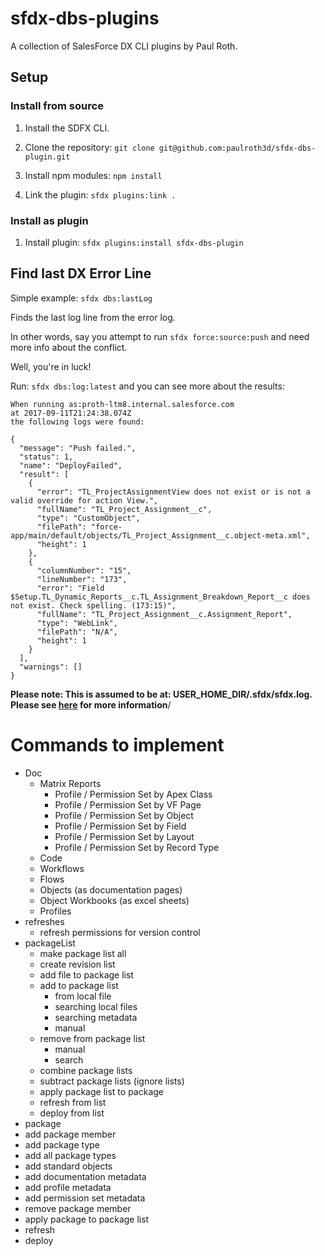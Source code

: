 # sfdx-dbs-plugins 

A collection of SalesForce DX CLI plugins by Paul Roth.

## Setup

### Install from source

1. Install the SDFX CLI.

2. Clone the repository: `git clone git@github.com:paulroth3d/sfdx-dbs-plugin.git`

3. Install npm modules: `npm install`

4. Link the plugin: `sfdx plugins:link .`

### Install as plugin

1. Install plugin: `sfdx plugins:install sfdx-dbs-plugin`

## Find last DX Error Line

Simple example: `sfdx dbs:lastLog`

Finds the last log line from the error log.

In other words, say you attempt to run `sfdx force:source:push` and need more info about the conflict.

Well, you're in luck!

Run: `sfdx dbs:log:latest` and you can see more about the results:

	When running as:proth-ltm8.internal.salesforce.com
	at 2017-09-11T21:24:38.074Z
	the following logs were found:

	{
	  "message": "Push failed.",
	  "status": 1,
	  "name": "DeployFailed",
	  "result": [
		{
		  "error": "TL_ProjectAssignmentView does not exist or is not a valid override for action View.",
		  "fullName": "TL_Project_Assignment__c",
		  "type": "CustomObject",
		  "filePath": "force-app/main/default/objects/TL_Project_Assignment__c.object-meta.xml",
		  "height": 1
		},
		{
		  "columnNumber": "15",
		  "lineNumber": "173",
		  "error": "Field $Setup.TL_Dynamic_Reports__c.TL_Assignment_Breakdown_Report__c does not exist. Check spelling. (173:15)",
		  "fullName": "TL_Project_Assignment__c.Assignment_Report",
		  "type": "WebLink",
		  "filePath": "N/A",
		  "height": 1
		}
	  ],
	  "warnings": []
	}

**Please note: This is assumed to be at: USER_HOME_DIR/.sfdx/sfdx.log. Please see [here](https://developer.salesforce.com/docs/atlas.en-us.sfdx_dev.meta/sfdx_dev/sfdx_dev_cli_log_messages.htm) for more information**/

# Commands to implement

*	Doc
	*	Matrix Reports
		*	Profile / Permission Set by Apex Class
		*	Profile / Permission Set by VF Page
		*	Profile / Permission Set by Object
		*	Profile / Permission Set by Field
		*	Profile / Permission Set by Layout
		*	Profile / Permission Set by Record Type
	*	Code
	*	Workflows
	*	Flows
	*	Objects (as documentation pages)
	*	Object Workbooks (as excel sheets)
	*	Profiles
*  refreshes
	*	refresh permissions for version control
* 	packageList
	*	make package list all
	*	create revision list
	*	add file to package list
	*	add to package list
		*	from local file
		*	searching local files
		*	searching metadata
		*	manual
	*	remove from package list
		*	manual
		*	search
	*	combine package lists
	*	subtract package lists (ignore lists)
	*	apply package list to package
	*	refresh from list
	*	deploy from list
*	package
  *	add package member
  *	add package type
  *	add all package types
  *	add standard objects
  *	add documentation metadata
  *	add profile metadata
  *	add permission set metadata
  *	remove package member
  *	apply package to package list
  *	refresh
  *	deploy
